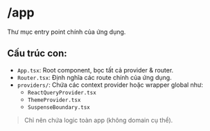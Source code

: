 # /app

Thư mục entry point chính của ứng dụng.

## Cấu trúc con:
- `App.tsx`: Root component, bọc tất cả provider & router.
- `Router.tsx`: Định nghĩa các route chính của ứng dụng.
- `providers/`: Chứa các context provider hoặc wrapper global như:
    - `ReactQueryProvider.tsx`
    - `ThemeProvider.tsx`
    - `SuspenseBoundary.tsx`

> Chỉ nên chứa logic toàn app (không domain cụ thể).
